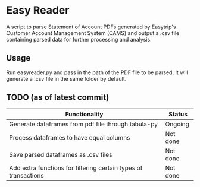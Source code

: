 # Easy Reader

A script to parse Statement of Account PDFs generated by Easytrip's Customer Account Management System (CAMS) and output a .csv file containing parsed data for further processing and analysis.

## Usage

Run easyreader.py and pass in the path of the PDF file to be parsed. It will generate a .csv file in the same folder by default.

## TODO (as of latest commit)

| Functionality | Status |
| - | - |
| Generate dataframes from pdf file through tabula-py | Ongoing |
| Process dataframes to have equal columns  | Not done |
| Save parsed dataframes as .csv files | Not done |
| Add extra functions for filtering certain types of transactions | Not done |


